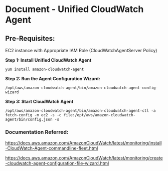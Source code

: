 # Document - Unified CloudWatch Agent

## Pre-Requisites:

EC2 instance with Appropriate IAM Role (CloudWatchAgentServer Policy)

**Step 1: Install Unified CloudWatch Agent**

```
yum install amazon-cloudwatch-agent
```

**Step 2: Run the Agent Configuration Wizard:**

```
/opt/aws/amazon-cloudwatch-agent/bin/amazon-cloudwatch-agent-config-wizard
```

**Step 3: Start CloudWatch Agent**

```
/opt/aws/amazon-cloudwatch-agent/bin/amazon-cloudwatch-agent-ctl -a fetch-config -m ec2 -s -c file:/opt/aws/amazon-cloudwatch-agent/bin/config.json -s
```

### Documentation Referred:

https://docs.aws.amazon.com/AmazonCloudWatch/latest/monitoring/install-CloudWatch-Agent-commandline-fleet.html

https://docs.aws.amazon.com/AmazonCloudWatch/latest/monitoring/create-cloudwatch-agent-configuration-file-wizard.html
